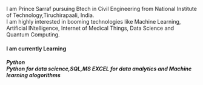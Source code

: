 I am Prince Sarraf pursuing Btech in Civil Engineering from National Institute of Technology,Tiruchirapaali, India.
<br>
I am highly interested in booming technologies like Machine Learning, Artificial INtelligence, Internet of Medical Things, Data Science and Quantum Computing.
<br>
<h4> 
  I am currently Learning<h5>
  Python<br>Python for data science,SQL,MS EXCEL for data analytics and Machine learning alogorithms <br>
  
